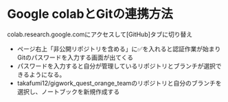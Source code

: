 # Google colabとGitの連携方法
colab.research.google.comにアクセスして[GitHub]タブに切り替え
- ページ右上「非公開リポジトリを含める」に✅を入れると認証作業が始まりGitのパスワードを入力する画面が出てくる
- パスワードを入力すると自分が管理しているリポジトリとブランチが選択できるようになる。
- takafumi12/gigwork_quest_orange_teamのリポジトリと自分のブランチを選択し、ノートブックを新規作成する
